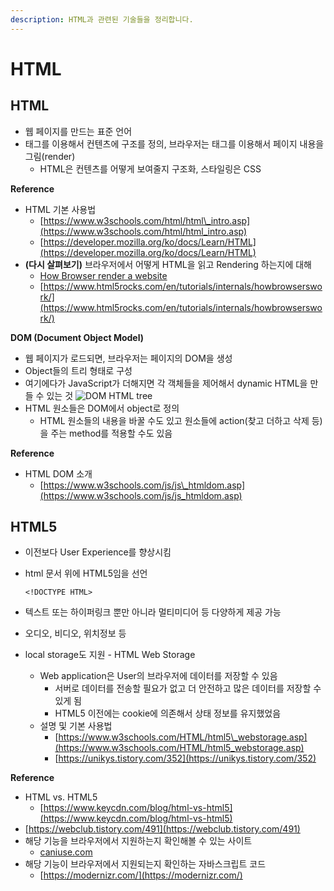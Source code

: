 ```yaml
---
description: HTML과 관련된 기술들을 정리합니다.
---
```


# HTML

## HTML

* 웹 페이지를 만드는 표준 언어
* 태그를 이용해서 컨텐츠에 구조를 정의, 브라우저는 태그를 이용해서 페이지 내용을 그림\(render\)
  * HTML은 컨텐츠를 어떻게 보여줄지 구조화, 스타일링은 CSS

**Reference**

* HTML 기본 사용법
  * [https://www.w3schools.com/html/html\_intro.asp](https://www.w3schools.com/html/html_intro.asp)
  * [https://developer.mozilla.org/ko/docs/Learn/HTML](https://developer.mozilla.org/ko/docs/Learn/HTML)
* **\(다시 살펴보기\)** 브라우저에서 어떻게 HTML을 읽고 Rendering 하는지에 대해
  * [How Browser render a website](https://www.youtube.com/watch?v=SmE4OwHztCc)
  * [https://www.html5rocks.com/en/tutorials/internals/howbrowserswork/](https://www.html5rocks.com/en/tutorials/internals/howbrowserswork/)

**DOM \(Document Object Model\)**

* 웹 페이지가 로드되면, 브라우저는 페이지의 DOM을 생성
* Object들의 트리 형태로 구성
* 여기에다가 JavaScript가 더해지면 각 객체들을 제어해서 dynamic HTML을 만들 수 있는 것  ![DOM HTML tree](https://www.w3schools.com/js/pic_htmltree.gif)  
* HTML 원소들은 DOM에서 object로 정의
  * HTML 원소들의 내용을 바꿀 수도 있고 원소들에 action\(찾고 더하고 삭제 등\)을 주는 method를 적용할 수도 있음

**Reference**

* HTML DOM 소개
  * [https://www.w3schools.com/js/js\_htmldom.asp](https://www.w3schools.com/js/js_htmldom.asp)

## HTML5

* 이전보다 User Experience를 향상시킴
* html 문서 위에 HTML5임을 선언



  ```markup
  <!DOCTYPE HTML>
  ```

*  텍스트 또는 하이퍼링크 뿐만 아니라 멀티미디어 등 다양하게 제공 가능
  * 오디오, 비디오, 위치정보 등
  * local storage도 지원 - HTML Web Storage
    * Web application은 User의 브라우저에 데이터를 저장할 수 있음
      * 서버로 데이터를 전송할 필요가 없고 더 안전하고 많은 데이터를 저장할 수 있게 됨
      * HTML5 이전에는 cookie에 의존해서 상태 정보를 유지했었음
    * 설명 및 기본 사용법
      * [https://www.w3schools.com/HTML/html5\_webstorage.asp](https://www.w3schools.com/HTML/html5_webstorage.asp)
      * [https://unikys.tistory.com/352](https://unikys.tistory.com/352)

**Reference**

* HTML vs. HTML5
  * [https://www.keycdn.com/blog/html-vs-html5](https://www.keycdn.com/blog/html-vs-html5)
* [https://webclub.tistory.com/491](https://webclub.tistory.com/491)
* 해당 기능을 브라우저에서 지원하는지 확인해볼 수 있는 사이트
  * [caniuse.com](http://caniuse.com)
* 해당 기능이 브라우저에서 지원되는지 확인하는 자바스크립트 코드
  * [https://modernizr.com/](https://modernizr.com/)

